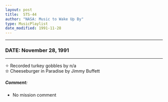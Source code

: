 ```yaml
---
layout: post
title:  STS-44
author: "NASA: Music to Wake Up By"
type: MusicPlaylist
date_modified: 1991-11-28
---
```


----
### DATE: November 28, 1991
----
✧ Recorded turkey gobbles by n/a  &nbsp;<br />✫ Cheeseburger in Paradise by Jimmy Buffett

##### Comment:
* No mission comment
